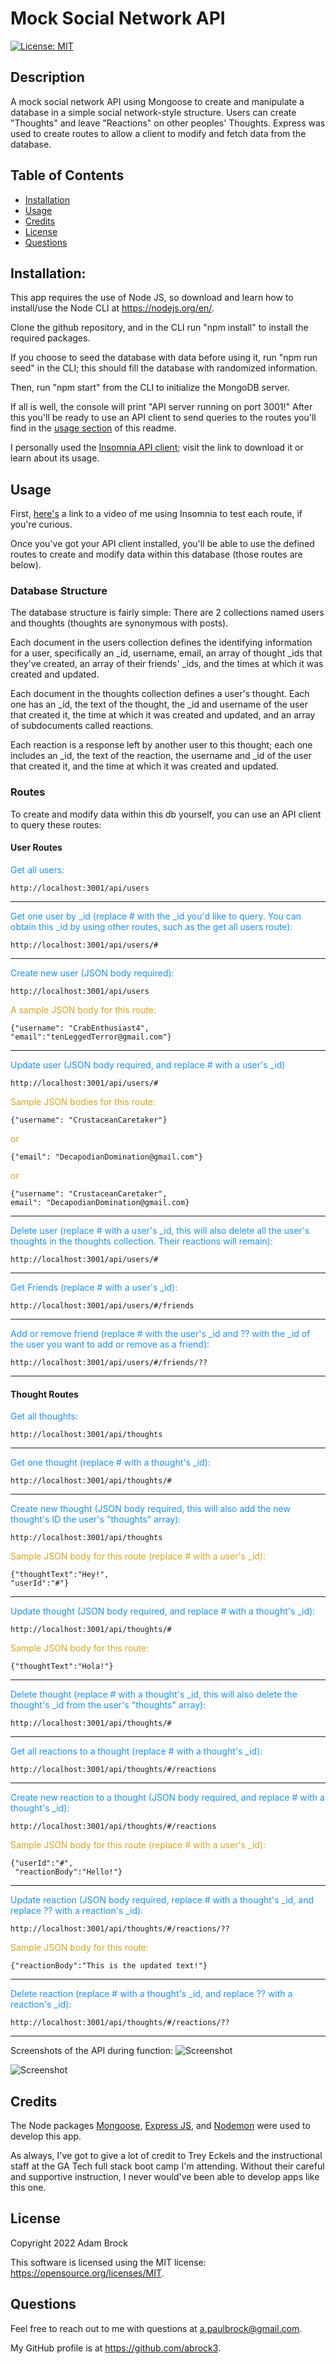 # Mock Social Network API

[![License: MIT](https://img.shields.io/badge/License-MIT-yellow.svg)](https://opensource.org/licenses/MIT)

## Description

A mock social network API using Mongoose to create and manipulate a database in a simple social network-style structure. Users can create "Thoughts" and leave "Reactions" on other peoples' Thoughts. Express was used to create routes to allow a client to modify and fetch data from the database.

## Table of Contents

- [Installation](#installation)
- [Usage](#usage)
- [Credits](#credits)
- [License](#license)
- [Questions](#questions)

## Installation:

This app requires the use of Node JS, so download and learn how to install/use the Node CLI at https://nodejs.org/en/.

Clone the github repository, and in the CLI run "npm install" to install the required packages.

If you choose to seed the database with data before using it, run "npm run seed" in the CLI; this should fill the database with randomized information.

Then, run "npm start" from the CLI to initialize the MongoDB server.

If all is well, the console will print "API server running on port 3001!" After this you'll be ready to use an API client to send queries to the routes you'll find in the [usage section](#usage) of this readme.

I personally used the [Insomnia API client](https://insomnia.rest/); visit the link to download it or learn about its usage.

## Usage

First, [here's](https://drive.google.com/drive/folders/1ERUH76iVwctyfebCOE0k0yKGGl5EosZq?usp=sharing) a link to a video of me using Insomnia to test each route, if you're curious.

Once you've got your API client installed, you'll be able to use the defined routes to create and modify data within this database (those routes are below).

### Database Structure

The database structure is fairly simple: There are 2 collections named users and thoughts (thoughts are synonymous with posts).

Each document in the users collection defines the identifying information for a user, specifically an \_id, username, email, an array of thought \_ids that they've created, an array of their friends' \_ids, and the times at which it was created and updated.

Each document in the thoughts collection defines a user's thought. Each one has an \_id, the text of the thought, the \_id and username of the user that created it, the time at which it was created and updated, and an array of subdocuments called reactions.

Each reaction is a response left by another user to this thought; each one includes an \_id, the text of the reaction, the username and \_id of the user that created it, and the time at which it was created and updated.

### Routes

To create and modify data within this db yourself, you can use an API client to query these routes:

#### User Routes

<span style="color: dodgerblue;">
Get all users:
</span>

```
http://localhost:3001/api/users
```

---

<span style="color: dodgerblue;">
Get one user by _id (replace # with the _id you'd like to query. You can obtain this _id by using other routes, such as the get all users route):
</span>

```
http://localhost:3001/api/users/#
```

---

<span style="color: dodgerblue;">
Create new user (JSON body required):
</span>

```
http://localhost:3001/api/users
```

<span style="color: goldenrod;">
A sample JSON body for this route:
</span>

```
{"username": "CrabEnthusiast4",
"email":"tenLeggedTerror@gmail.com"}
```

---

<span style="color: dodgerblue;">
Update user (JSON body required, and replace # with a user's _id)
</span>

```
http://localhost:3001/api/users/#
```

<span style="color: goldenrod;">
Sample JSON bodies for this route:
</span>

```
{"username": "CrustaceanCaretaker"}
```

<span style="color: goldenrod;">
or
</span>

```
{"email": "DecapodianDomination@gmail.com"}
```

<span style="color: goldenrod;">
or
</span>

```
{"username": "CrustaceanCaretaker",
email": "DecapodianDomination@gmail.com}
```

---

<span style="color: dodgerblue;">
Delete user (replace # with a user's _id, this will also delete all the user's thoughts in the thoughts collection. Their reactions will remain):
</span>

```
http://localhost:3001/api/users/#
```

---

<span style="color: dodgerblue;">
Get Friends (replace # with a user's _id):
</span>

```
http://localhost:3001/api/users/#/friends
```

---

<span style="color: dodgerblue;">
Add or remove friend (replace # with the user's _id and ?? with the _id of the user you want to add or remove as a friend):
</span>

```
http://localhost:3001/api/users/#/friends/??
```

---

#### Thought Routes

<span style="color: dodgerblue;">
Get all thoughts:
</span>

```
http://localhost:3001/api/thoughts
```

---

<span style="color: dodgerblue;">
Get one thought (replace # with a thought's _id):
</span>

```
http://localhost:3001/api/thoughts/#
```

---

<span style="color: dodgerblue;">
Create new thought (JSON body required, this will also add the new thought's ID the user's "thoughts" array):
</span>

```
http://localhost:3001/api/thoughts
```

<span style="color: goldenrod;">
Sample JSON body for this route (replace # with a user's _id):
</span>

```
{"thoughtText":"Hey!",
"userId":"#"}
```

---

<span style="color: dodgerblue;">
Update thought (JSON body required, and replace # with a thought's _id):
</span>

```
http://localhost:3001/api/thoughts/#
```

<span style="color: goldenrod;">
Sample JSON body for this route:
</span>

```
{"thoughtText":"Hola!"}
```

---

<span style="color: dodgerblue;">
Delete thought (replace # with a thought's _id, this will also delete the thought's _id from the user's "thoughts" array):
</span>

```
http://localhost:3001/api/thoughts/#
```

---

<span style="color: dodgerblue;">
Get all reactions to a thought (replace # with a thought's _id):
</span>

```
http://localhost:3001/api/thoughts/#/reactions
```

---

<span style="color: dodgerblue;">
Create new reaction to a thought (JSON body required, and replace # with a thought's _id):
</span>

```
http://localhost:3001/api/thoughts/#/reactions
```

<span style="color: goldenrod;">
Sample JSON body for this route (replace # with a user's _id):
</span>

```
{"userId":"#",
 "reactionBody":"Hello!"}
```

---

<span style="color: dodgerblue;">
Update reaction (JSON body required, replace # with a thought's _id, and replace ?? with a reaction's _id):
</span>

```
http://localhost:3001/api/thoughts/#/reactions/??
```

<span style="color: goldenrod;">
Sample JSON body for this route:
</span>

```
{"reactionBody":"This is the updated text!"}
```

---

<span style="color: dodgerblue;">
Delete reaction (replace # with a thought's _id, and replace ?? with a reaction's _id):
</span>

```
http://localhost:3001/api/thoughts/#/reactions/??
```

---

Screenshots of the API during function:
![Screenshot](images/thoughtCreationScreenshot.jpg?raw=true "Screenshot")

![Screenshot](images/userCreationScreenshot.jpg?raw=true "Screenshot")

## Credits

The Node packages [Mongoose](https://mongoosejs.com/), [Express JS](https://expressjs.com/), and [Nodemon](https://www.npmjs.com/package/nodemon) were used to develop this app.

As always, I've got to give a lot of credit to Trey Eckels and the instructional staff at the GA Tech full stack boot camp I'm attending. Without their careful and supportive instruction, I never would've been able to develop apps like this one.

## License

Copyright 2022 Adam Brock

This software is licensed using the MIT license: https://opensource.org/licenses/MIT.

## Questions

Feel free to reach out to me with questions at a.paulbrock@gmail.com.

My GitHub profile is at https://github.com/abrock3.
